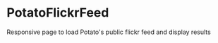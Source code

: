 PotatoFlickrFeed
================

Responsive page to load Potato's public flickr feed and display results
